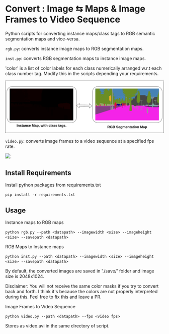 # Convert : Image ⇆ Maps & Image Frames to Video Sequence 

Python scripts for converting instance maps/class tags to RGB semantic segmentation maps and vice-versa.

`rgb.py`: converts instance image maps to RGB segmentation maps. 

`inst.py`: converts RGB segmentation maps to instance image maps. 

'color' is a list of color labels for each class numerically arranged w.r.t each class number tag. Modify
	this in the scripts depending your requirements.
	
<td><img width="800px" src="demo/demo.png"></td>  
	
`video.py`: converts image frames to a video sequence at a specified fps rate.
	
<img src="demo/video.gif" width="800"/> 

## Install Requirements

Install python packages from requirements.txt
```
pip install -r requirements.txt
```
## Usage 
Instance maps to RGB maps
```
python rgb.py --path <datapath> --imagewidth <size> --imageheight <size> --savepath <datapath>

```
RGB Maps to Instance maps

```
python inst.py --path <datapath> --imagewidth <size> --imageheight <size> --savepath <datapath>

```
By default, the converted images are saved in './save/' folder and image size is 2048x1024. 

Disclaimer: You will not receive the same color masks if you try to convert back and forth. I think it's because the colors are not properly interpreted during this. Feel free to fix this and leave a PR.  

Image Frames to Video Sequence

```
python video.py --path <datapath> --fps <video fps>

```
Stores as video.avi in the same directory of script. 
